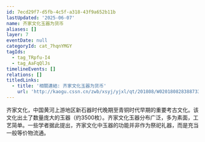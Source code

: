 ```yaml
---
id: 7ecd29f7-d5fb-4c5f-a318-43f9a652b11b
lastUpdated: '2025-06-07'
name: 齐家文化玉器为货币
aliases: []
layer: 7
eventDate: null
categoryId: cat_7hqnYMGY
tagIds:
  - tag_TRpfu-I4
  - tag_AaFqQlJs
timelineEvents: []
relations: []
titledLinks:
  - title: '相關連結: 齐家文化玉器为货币'
    url: 'http://kaogu.cssn.cn/zwb/xsyj/yjxl/qt/201808/W020180828388733590641.pdf'
---
```

齐家文化，中国黄河上游地区新石器时代晚期至青铜时代早期的重要考古文化。该文化出土了数量庞大的玉器（约3500枚）。齐家文化玉器分布广泛，多为素面，工艺简单。一些学者据此提出，齐家文化中玉器的功能并非作为祭祀礼器，而是充当一般等价物流通。
